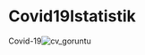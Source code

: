# Covid19Istatistik
 Covid-19![cv_goruntu](https://user-images.githubusercontent.com/71428865/110451185-ff533f80-80d4-11eb-99ae-3c2698c53c93.png)

